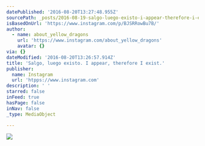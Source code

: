 ```yaml
---
datePublished: '2016-08-20T13:27:48.955Z'
sourcePath: _posts/2016-08-19-salgo-luego-existo-i-appear-therefore-i-exist.md
isBasedOnUrl: 'https://www.instagram.com/p/BJSRRowBu7B/'
author:
  - name: about_yellow_dragons
    url: 'https://www.instagram.com/about_yellow_dragons'
    avatar: {}
via: {}
dateModified: '2016-08-20T13:26:57.914Z'
title: 'Salgo, luego existo. I appear, therefore I exist.'
publisher:
  name: Instagram
  url: 'htpps://www.instagram.com'
description: ' '
starred: false
inFeed: true
hasPage: false
inNav: false
_type: MediaObject

---
```

![](https://imgflo.herokuapp.com/graph/vahj1ThiexotieMo/d4a95e384f0cd2fbe6fd1c4c9981cd37/noop.jpg?input=https%3A%2F%2Fscontent.cdninstagram.com%2Ft51.2885-15%2Fs640x640%2Fsh0.08%2Fe35%2F13671323_1147083805383585_1218107982_n.jpg%3Fig_cache_key%3DMTMyMDE5MzYxOTU1MDIwMzU4NQ%253D%253D.2)